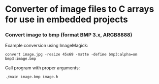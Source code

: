 # Converter of image files to C arrays for use in embedded projects

### Convert image to bmp (format BMP 3.x, ARGB8888)

Example conversion using ImageMagick:
```
convert image.jpg -resize 45x69 -matte -define bmp3:alpha=on bmp3:image.bmp
```

Call program with proper arguments:
```
./main image.bmp image.h
```




